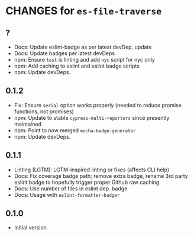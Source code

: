 # CHANGES for `es-file-traverse`

## ?

- Docs: Update eslint-badge as per latest devDep. update
- Docs: Update badges per latest devDeps
- npm: Ensure `test` is linting and add `nyc` script for nyc only
- npm: Add caching to eslint and eslint badge scripts
- npm: Update devDeps.

## 0.1.2

- Fix: Ensure `serial` option works properly (needed to reduce promise
    functions, not promises)
- npm: Update to stable `cypress-multi-reporters` since presently maintained
- npm: Point to now merged `mocha-badge-generator`
- npm: Update devDeps.

## 0.1.1

- Linting (LGTM): LGTM-inspired linting or fixes (affects CLI help)
- Docs: Fix coverage badge path; remove extra badge, rename 3rd party
    eslint badge to hopefully trigger proper Github raw caching
- Docs: Use number of files in eslint dep. badge
- Docs: Usage with `eslint-formatter-badger`

## 0.1.0

- Initial version
